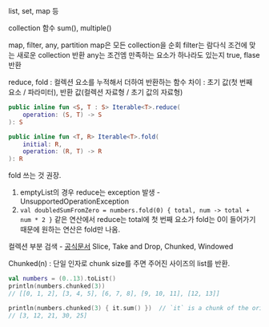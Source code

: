 list, set, map 등


collection 함수
sum(), multiple()



map, filter, any, partition
map은 모든 collection을 순회
filter는 람다식 조건에 맞는 새로운 collection 반환
any는 조건엠 만족하는 요소가 하나라도 있는지 true, flase 반환



reduce, fold : 컬렉션 요소를 누적해서 더하여 반환하는 함수
차이 : 초기 값(첫 번째 요소 / 파라미터), 반환 값(컬렉션 자료형 / 초기 값의 자료형)
```kotlin
public inline fun <S, T : S> Iterable<T>.reduce(
    operation: (S, T) -> S
): S

public inline fun <T, R> Iterable<T>.fold(
    initial: R,
    operation: (R, T) -> R
): R
```
fold 쓰는 것 권장.
1. emptyList의 경우 reduce는 exception 발생 - UnsupportedOperationException
2. ```val doubledSumFromZero = numbers.fold(0) { total, num -> total + num * 2 }``` 같은 연산에서 reduce는 total에 첫 번째 요소가 fold는 0이 들어가기 때문에 원하는 연산은 fold만 나옴.


컬렉션 부분 검색 - [공식문서](https://kotlinlang.org/docs/collection-parts.html)
Slice, Take and Drop, Chunked, Windowed

Chunked(n) : 단일 인자로 chunk size를 주면 주어진 사이즈의 list를 반환.
```kotlin
val numbers = (0..13).toList()
println(numbers.chunked(3))
// [[0, 1, 2], [3, 4, 5], [6, 7, 8], [9, 10, 11], [12, 13]]

println(numbers.chunked(3) { it.sum() })  // `it` is a chunk of the original collection
// [3, 12, 21, 30, 25]
```

